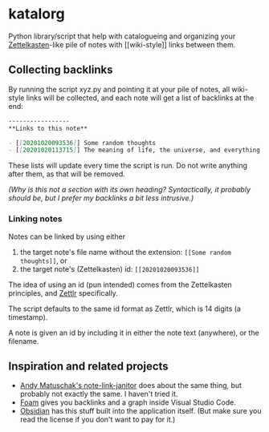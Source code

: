 # katalorg

Python library/script that help with catalogueing and organizing your [Zettelkasten](https://en.wikipedia.org/wiki/Zettelkasten)-like pile of notes with \[\[wiki-style\]\] links between them.

## Collecting backlinks

By running the script xyz.py and pointing it at your pile of notes, all wiki-style links will be collected, and each note will get a list of backlinks at the end:

```md
-----------------
**Links to this note**

- [[20201020093536]] Some random thoughts
- [[20201020113715]] The meaning of life, the universe, and everything
```

These lists will update every time the script is run. Do not write anything after them, as that will be removed.

_(Why is this not a section with its own heading? Syntactically, it probably should be, but I prefer my backlinks a bit less intrusive.)_

### Linking notes

Notes can be linked by using either

1. the target note's file name without the extension: `[[Some random thoughts]]`, or
2. the target note's (Zettelkasten) id: `[[20201020093536]]`

The idea of using an id (pun intended) comes from the Zettelkasten principles, and [Zettlr](https://docs.zettlr.com/en/academic/zkn-method/#internal-linking) specifically.

The script defaults to the same id format as Zettlr, which is 14 digits (a timestamp).

A note is given an id by including it in either the note text (anywhere), or the filename.

## Inspiration and related projects

- [Andy Matuschak's note-link-janitor](https://github.com/andymatuschak/note-link-janitor/) does about the same thing, but probably not exactly the same. I haven't tried it.
- [Foam](https://foambubble.github.io/foam/) gives you backlinks and a graph inside Visual Studio Code.
- [Obsidian](https://obsidian.md/) has this stuff built into the application itself. (But make sure you read the license if you don't want to pay for it.)
